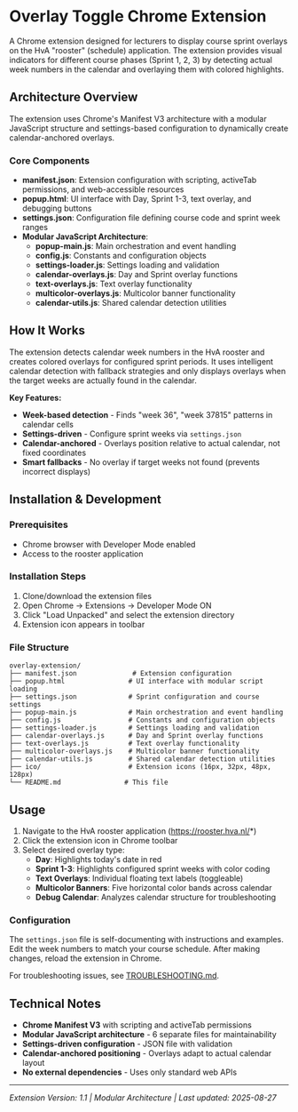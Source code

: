 # Overlay Toggle Chrome Extension

A Chrome extension designed for lecturers to display course sprint overlays on the HvA "rooster" (schedule) application. The extension provides visual indicators for different course phases (Sprint 1, 2, 3) by detecting actual week numbers in the calendar and overlaying them with colored highlights.

## Architecture Overview

The extension uses Chrome's Manifest V3 architecture with a modular JavaScript structure and settings-based configuration to dynamically create calendar-anchored overlays.

### Core Components

- **manifest.json**: Extension configuration with scripting, activeTab permissions, and web-accessible resources
- **popup.html**: UI interface with Day, Sprint 1-3, text overlay, and debugging buttons
- **settings.json**: Configuration file defining course code and sprint week ranges
- **Modular JavaScript Architecture**:
  - **popup-main.js**: Main orchestration and event handling
  - **config.js**: Constants and configuration objects
  - **settings-loader.js**: Settings loading and validation
  - **calendar-overlays.js**: Day and Sprint overlay functions
  - **text-overlays.js**: Text overlay functionality  
  - **multicolor-overlays.js**: Multicolor banner functionality
  - **calendar-utils.js**: Shared calendar detection utilities

## How It Works

The extension detects calendar week numbers in the HvA rooster and creates colored overlays for configured sprint periods. It uses intelligent calendar detection with fallback strategies and only displays overlays when the target weeks are actually found in the calendar.

**Key Features:**
- **Week-based detection** - Finds "week 36", "week 37815" patterns in calendar cells
- **Settings-driven** - Configure sprint weeks via `settings.json`
- **Calendar-anchored** - Overlays position relative to actual calendar, not fixed coordinates  
- **Smart fallbacks** - No overlay if target weeks not found (prevents incorrect displays)

## Installation & Development

### Prerequisites
- Chrome browser with Developer Mode enabled
- Access to the rooster application

### Installation Steps
1. Clone/download the extension files
2. Open Chrome -> Extensions -> Developer Mode ON
3. Click "Load Unpacked" and select the extension directory
4. Extension icon appears in toolbar

### File Structure
```
overlay-extension/
├── manifest.json              # Extension configuration
├── popup.html                # UI interface with modular script loading
├── settings.json             # Sprint configuration and course settings
├── popup-main.js             # Main orchestration and event handling
├── config.js                 # Constants and configuration objects
├── settings-loader.js        # Settings loading and validation
├── calendar-overlays.js      # Day and Sprint overlay functions
├── text-overlays.js          # Text overlay functionality
├── multicolor-overlays.js    # Multicolor banner functionality
├── calendar-utils.js         # Shared calendar detection utilities
├── ico/                      # Extension icons (16px, 32px, 48px, 128px)
└── README.md                # This file
```

## Usage

1. Navigate to the HvA rooster application (https://rooster.hva.nl/*)
2. Click the extension icon in Chrome toolbar  
3. Select desired overlay type:
   - **Day**: Highlights today's date in red
   - **Sprint 1-3**: Highlights configured sprint weeks with color coding
   - **Text Overlays**: Individual floating text labels (toggleable)
   - **Multicolor Banners**: Five horizontal color bands across calendar
   - **Debug Calendar**: Analyzes calendar structure for troubleshooting

### Configuration

The `settings.json` file is self-documenting with instructions and examples. Edit the week numbers to match your course schedule. After making changes, reload the extension in Chrome.

For troubleshooting issues, see [TROUBLESHOOTING.md](TROUBLESHOOTING.md).

## Technical Notes

- **Chrome Manifest V3** with scripting and activeTab permissions
- **Modular JavaScript architecture** - 6 separate files for maintainability  
- **Settings-driven configuration** - JSON file with validation
- **Calendar-anchored positioning** - Overlays adapt to actual calendar layout
- **No external dependencies** - Uses only standard web APIs

---

*Extension Version: 1.1 | Modular Architecture | Last updated: 2025-08-27*